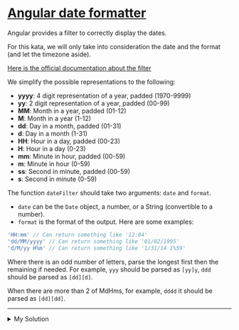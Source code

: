 # [Angular date formatter](https://www.codewars.com/kata/56d2eada54d686d034000516)

Angular provides a filter to correctly display the dates.

For this kata, we will only take into consideration the date and the format (and let the timezone aside).

[Here is the official documentation about the filter](https://docs.angularjs.org/api/ng/filter/date)

We simplify the possible representations to the following:

- **yyyy**: 4 digit representation of a year, padded (1970-9999)
- **yy**: 2 digit representation of a year, padded (00-99)
- **MM**: Month in a year, padded (01-12)
- **M**: Month in a year (1-12)
- **dd**: Day in a month, padded (01-31)
- **d**: Day in a month (1-31)
- **HH**: Hour in a day, padded (00-23)
- **H**: Hour in a day (0-23)
- **mm**: Minute in hour, padded (00-59)
- **m**: Minute in hour (0-59)
- **ss**: Second in minute, padded (00-59)
- **s**: Second in minute (0-59)

The function `dateFilter` should take two arguments: `date` and `format`.

- `date` can be the `Date` object, a number, or a String (convertible to a number).
- `format` is the format of the output. Here are some examples:

```js
'HH:mm' // Can return something like '12:04'
'dd/MM/yyyy' // Can return something like '01/02/1995'
'd/M/yy H%m' // Can return something like '1/31/14 1%59'
```

Where there is an odd number of letters, parse the longest first then the remaining if needed. For example, `yyy` should
be parsed as `[yy]y`, `ddd` should be parsed as `[dd][d]`.

When there are more than 2 of MdHms, for example, `dddd` it should be parsed as `[dd][dd]`.

---

<details><summary>My Solution</summary>

```js
function dateFilter(date, format) {
  // Check the input type and convert to Date object if necessary
  let dateObj
  if (typeof date === 'string' || typeof date === 'number') {
    dateObj = new Date(Number(date))
  } else if (date instanceof Date) {
    dateObj = new Date(date.getTime())
  }
  // Create an object to store the date components
  const dateMap = {
    y: dateObj.getFullYear(),
    M: dateObj.getMonth() + 1,
    d: dateObj.getDate(),
    H: dateObj.getHours(),
    m: dateObj.getMinutes(),
    s: dateObj.getSeconds()
  }
  // Function to pad a number with leading zeros
  const padNumber = (num, length) => {
    return num.toString().padStart(length, '0')
  }
  // Create an object to store the replacements
  const replacements = {
    yyyy: padNumber(dateMap.y, 4),
    yy: padNumber(dateMap.y % 100, 2),
    MM: padNumber(dateMap.M, 2),
    M: dateMap.M,
    dd: padNumber(dateMap.d, 2),
    d: dateMap.d,
    HH: padNumber(dateMap.H, 2),
    H: dateMap.H,
    mm: padNumber(dateMap.m, 2),
    m: dateMap.m,
    ss: padNumber(dateMap.s, 2),
    s: dateMap.s
  }
  // Create an array of format specifiers to replace
  const formatSpecifiers = ['yyyy', 'yy', 'MM', 'M', 'dd', 'd', 'HH', 'H', 'mm', 'm', 'ss', 's']
  // Sort the format specifiers by length to parse the longest first
  formatSpecifiers.sort((a, b) => b.length - a.length)
  // Replace the format specifiers with the date components
  for (const specifier of formatSpecifiers) {
    format = format.replace(new RegExp(specifier, 'g'), replacements[specifier])
  }

  return format
}
```

</details>
